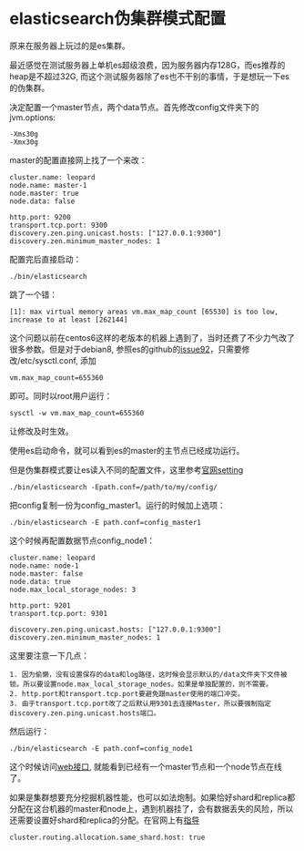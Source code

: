 elasticsearch伪集群模式配置
===================================
原来在服务器上玩过的是es集群。

最近感觉在测试服务器上单机es超级浪费，因为服务器内存128G，而es推荐的heap是不超过32G, 而这个测试服务器除了es也不干别的事情，于是想玩一下es的伪集群。

决定配置一个master节点，两个data节点。首先修改config文件夹下的jvm.options:

    -Xms30g
    -Xmx30g

master的配置直接网上找了一个来改：

    cluster.name: leopard
    node.name: master-1
    node.master: true
    node.data: false

    http.port: 9200
    transport.tcp.port: 9300
    discovery.zen.ping.unicast.hosts: ["127.0.0.1:9300"]
    discovery.zen.minimum_master_nodes: 1

配置完后直接启动：

    ./bin/elasticsearch

跳了一个错：

    [1]: max virtual memory areas vm.max_map_count [65530] is too low, increase to at least [262144]

这个问题以前在centos6这样的老版本的机器上遇到了，当时还费了不少力气改了很多参数。但是对于debian8, 参照es的github的[issue92](https://github.com/spujadas/elk-docker/issues/92)，只需要修改/etc/sysctl.conf, 添加

    vm.max_map_count=655360

即可。同时以root用户运行：

    sysctl -w vm.max_map_count=655360

让修改及时生效。

使用es启动命令，就可以看到es的master的主节点已经成功运行。

但是伪集群模式要让es读入不同的配置文件，这里参考[官网setting](https://www.elastic.co/guide/en/elasticsearch/reference/current/settings.html)

    ./bin/elasticsearch -Epath.conf=/path/to/my/config/
    
把config复制一份为config_master1。运行的时候加上选项：

    ./bin/elasticsearch -E path.conf=config_master1

这个时候再配置数据节点config_node1：

    cluster.name: leopard
    node.name: node-1
    node.master: false
    node.data: true
    node.max_local_storage_nodes: 3

    http.port: 9201
    transport.tcp.port: 9301

    discovery.zen.ping.unicast.hosts: ["127.0.0.1:9300"]
    discovery.zen.minimum_master_nodes: 1
   
这里要注意一下几点：

    1. 因为偷懒，没有设置保存的data和log路径，这时候会显示默认的/data文件夹下文件被锁。所以要设置node.max_local_storage_nodes。如果是单独配置的，则不需要。
    2. http.port和transport.tcp.port要避免跟master使用的端口冲突。
    3. 由于transport.tcp.port改了之后默认用9301去连接Master，所以要强制指定discovery.zen.ping.unicast.hosts端口。

然后运行：

    ./bin/elasticsearch -E path.conf=config_node1

这个时候访问[web接口](http://127.0.0.1:9200/_cluster/health), 就能看到已经有一个master节点和一个node节点在线了。

如果是集群想要充分挖掘机器性能，也可以如法炮制。如果恰好shard和replica都分配在这台机器的master和node上，遇到机器挂了，会有数据丢失的风险，所以还需要设置好shard和replica的分配。在官网上有[指导](https://www.elastic.co/guide/cn/elasticsearch/guide/current/heap-sizing.html)

    cluster.routing.allocation.same_shard.host: true

    
